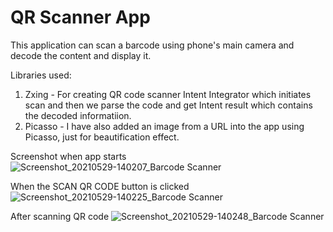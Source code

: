 # QR Scanner App

This application can scan a barcode using phone's main camera and decode the content and display it.

Libraries used: 
1. Zxing - For creating QR code scanner Intent Integrator which initiates scan and then we parse the code and get Intent result which contains the decoded informatiion.
2. Picasso - I have also added an image from a URL into the app using Picasso, just for beautification effect.

Screenshot when app starts
![Screenshot_20210529-140207_Barcode Scanner](https://user-images.githubusercontent.com/46132930/120063843-d2387c80-c086-11eb-94f2-0f2056979886.jpg)

When the SCAN QR CODE button is clicked
![Screenshot_20210529-140225_Barcode Scanner](https://user-images.githubusercontent.com/46132930/120063845-d6fd3080-c086-11eb-8f7a-1e19567b0f3d.jpg)

After scanning QR code
![Screenshot_20210529-140248_Barcode Scanner](https://user-images.githubusercontent.com/46132930/120063852-e0869880-c086-11eb-8c3f-12fea7af5ad6.jpg)


